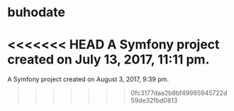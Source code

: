 buhodate
========

<<<<<<< HEAD
A Symfony project created on July 13, 2017, 11:11 pm.
=======
A Symfony project created on August 3, 2017, 9:39 pm.
>>>>>>> 0fc3177daa2b8bf49985945722d59de32fbd0813
